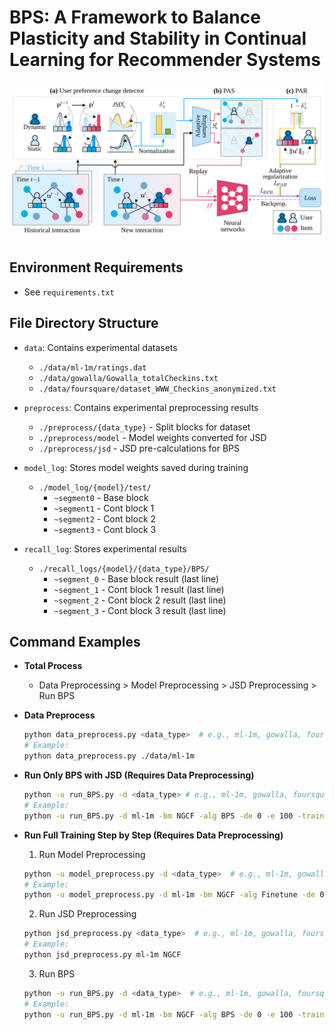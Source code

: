# BPS: A Framework to Balance Plasticity and Stability in Continual Learning for Recommender Systems

<img src="./bps_overview.svg">

## Environment Requirements
- See `requirements.txt`

## File Directory Structure
- `data`: Contains experimental datasets
  - `./data/ml-1m/ratings.dat`
  - `./data/gowalla/Gowalla_totalCheckins.txt`
  - `./data/foursquare/dataset_WWW_Checkins_anonymized.txt`

- `preprocess`: Contains experimental preprocessing results
  - `./preprocess/{data_type}` - Split blocks for dataset
  - `./preprocess/model` - Model weights converted for JSD
  - `./preprocess/jsd` - JSD pre-calculations for BPS

- `model_log`: Stores model weights saved during training
  - `./model_log/{model}/test/`
    - `~segment0` - Base block
    - `~segment1` - Cont block 1
    - `~segment2` - Cont block 2
    - `~segment3` - Cont block 3

- `recall_log`: Stores experimental results
  - `./recall_logs/{model}/{data_type}/BPS/`
    - `~segment_0` - Base block result (last line)
    - `~segment_1` - Cont block 1 result (last line)
    - `~segment_2` - Cont block 2 result (last line)
    - `~segment_3` - Cont block 3 result (last line)

## Command Examples
- **Total Process**
  - Data Preprocessing > Model Preprocessing > JSD Preprocessing > Run BPS

- **Data Preprocess**
  ```bash
  python data_preprocess.py <data_type>  # e.g., ml-1m, gowalla, foursquare
  # Example:
  python data_preprocess.py ./data/ml-1m
  ```

- **Run Only BPS with JSD (Requires Data Preprocessing)**
  ```bash
  python -u run_BPS.py -d <data_type> # e.g., ml-1m, gowalla, foursquare
  # Example:
  python -u run_BPS.py -d ml-1m -bm NGCF -alg BPS -de 0 -e 100 -train_mode sep -log_folder test -log test -save_cp b0_100e -rs full -union_mode snu -replay_ratio 30000 -sampling_mode BPS -patience 2 -lr 5e-4 -first_segment_time 0 -last_segment_time 3 -seed 42
  ```

- **Run Full Training Step by Step (Requires Data Preprocessing)**
  1. Run Model Preprocessing
  ```bash
  python -u model_preprocess.py -d <data_type>  # e.g., ml-1m, gowalla, foursquare
  # Example:
  python -u model_preprocess.py -d ml-1m -bm NGCF -alg Finetune -de 0 -e 100 -train_mode sep -log_folder pre_data -log test_Finetune -save_cp b0_100e -patience 2 -lr 5e-4 -first_segment_time 0 -last_segment_time 3 -seed 42
  ```
  
  2. Run JSD Preprocessing
  ```bash
  python jsd_preprocess.py <data_type>  # e.g., ml-1m, gowalla, foursquare
  # Example:
  python jsd_preprocess.py ml-1m NGCF
  ```
  
  3. Run BPS
  ```bash
  python -u run_BPS.py -d <data_type>  # e.g., ml-1m, gowalla, foursquare
  # Example:
  python -u run_BPS.py -d ml-1m -bm NGCF -alg BPS -de 0 -e 100 -train_mode sep -log_folder test -log test -save_cp b0_100e -rs full -union_mode snu -replay_ratio 30000 -sampling_mode BPS -patience 2 -lr 5e-4 -first_segment_time 0 -last_segment_time 3 -seed 42
  ```
